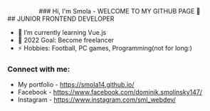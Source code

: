 <center>### Hi, I'm Smola - WELCOME TO MY GITHUB PAGE 👋 </center>
## JUNIOR FRONTEND DEVELOPER

- 🌱 I’m currently learning Vue.js
- 🥅 2022 Goal: Become freelancer
- ⚡ Hobbies: Football, PC games, Programming(not for long:)

### Connect with me:

- My portfolio - https://smola14.github.io/
- Facebook - https://www.facebook.com/dominik.smolinsky147/
- Instagram - https://www.instagram.com/sml_webdev/

